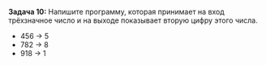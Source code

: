 **Задача 10:** Напишите программу, которая принимает на вход трёхзначное число и на выходе показывает вторую цифру этого числа.

- 456 -> 5
- 782 -> 8
- 918 -> 1